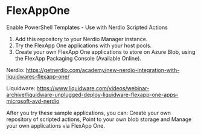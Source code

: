 # FlexAppOne
Enable PowerShell Templates - Use with Nerdio Scripted Actions
1. Add this repository to your Nerdio Manager instance.
2. Try the FlexApp One applications with your host pools.
3. Create your own FlexApp One applications to store on Azure Blob, using the FlexApp Packaging Console (Available Online).

Nerdio:
https://getnerdio.com/academy/new-nerdio-integration-with-liquidwares-flexapp-one/

Liquidware:
https://www.liquidware.com/videos/webinar-archive/liquidware-unplugged-deploy-liquidware-flexapp-one-apps-microsoft-avd-nerdio

After you try these sample applications, you can:
Create your own repository of scripted actions,
Point to your own blob storage and
Manage your own applications via FlexApp One. 
